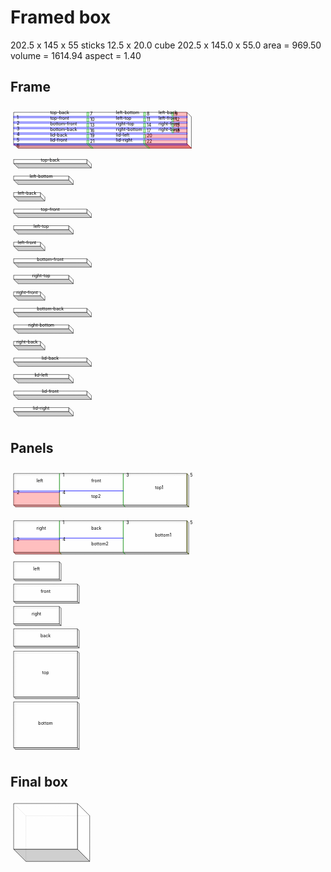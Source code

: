 # Framed box

202.5 x 145 x 55
sticks 12.5 x 20.0
cube 202.5 x 145.0 x 55.0 area = 969.50 volume = 1614.94 aspect = 1.40
## Frame

<svg width="1000" viewBox="0 0 1000 1004.142135623731" xmlns="http://www.w3.org/2000/svg">
<polygon fill="none" stroke-width="1" stroke-dasharray="2" stroke="gray" points="24.14213562373095,34.14213562373095 574.142135623731,34.14213562373095 560.0,20.0 10.0,20.0" />
<polygon fill="none" stroke-width="1" stroke-dasharray="2" stroke="gray" points="24.14213562373095,34.14213562373095 24.14213562373095,134.14213562373095 574.142135623731,134.14213562373095 574.142135623731,34.14213562373095" />
<polygon fill="none" stroke-width="1" stroke-dasharray="2" stroke="gray" points="10.0,20.0 10.0,120.0 24.14213562373095,134.14213562373095 24.14213562373095,34.14213562373095" />
<polygon fill="rgba(192,192,192,0.75)" stroke-width="1" stroke-dasharray="" stroke="black" points="10.0,120.0 560.0,120.0 574.142135623731,134.14213562373095 24.14213562373095,134.14213562373095" />
<polygon fill="rgba(255,255,255,0.75)" stroke-width="1" stroke-dasharray="" stroke="black" points="574.142135623731,34.14213562373095 574.142135623731,134.14213562373095 560.0,120.0 560.0,20.0" />
<polygon fill="rgba(255,255,255,0.75)" stroke-width="1" stroke-dasharray="" stroke="black" points="10.0,20.0 560.0,20.0 560.0,120.0 10.0,120.0" />
<polygon fill="rgba(0,0,255,0.25)" stroke-width="1" stroke-dasharray="" stroke="blue" points="10.0,32.5 561.0,32.5 561.0,37.5 10.0,37.5" />
<text style="" text-anchor="left" x="20" y="42.5" fill="black">1</text>
<polygon fill="rgba(0,0,255,0.25)" stroke-width="1" stroke-dasharray="" stroke="blue" points="10.0,50.0 561.0,50.0 561.0,55.0 10.0,55.0" />
<text style="" text-anchor="left" x="20" y="60.0" fill="black">2</text>
<polygon fill="rgba(0,0,255,0.25)" stroke-width="1" stroke-dasharray="" stroke="blue" points="10.0,67.5 561.0,67.5 561.0,72.5 10.0,72.5" />
<text style="" text-anchor="left" x="20" y="77.5" fill="black">3</text>
<polygon fill="rgba(0,0,255,0.25)" stroke-width="1" stroke-dasharray="" stroke="blue" points="10.0,85.0 561.0,85.0 561.0,90.0 10.0,90.0" />
<text style="" text-anchor="left" x="20" y="95.0" fill="black">4</text>
<polygon fill="rgba(0,0,255,0.25)" stroke-width="1" stroke-dasharray="" stroke="blue" points="10.0,102.5 561.0,102.5 561.0,107.5 10.0,107.5" />
<text style="" text-anchor="left" x="20" y="112.5" fill="black">5</text>
<polygon fill="rgba(0,0,255,0.25)" stroke-width="1" stroke-dasharray="" stroke="blue" points="10.0,120.0 561.0,120.0 561.0,125.0 10.0,125.0" />
<text style="" text-anchor="left" x="20" y="130.0" fill="black">6</text>
<polygon fill="rgba(255,0,0,0.25)" stroke-width="1" stroke-dasharray="" stroke="rgba(255,0,0,0.25)" points="10.0,125.0 561.0,125.0 561.0,120.0 575.142135623731,134.14213562373095 24.14213562373095,134.14213562373095 10.0,120.0" />
<polygon fill="rgba(0,255,0,0.25)" stroke-width="1" stroke-dasharray="" stroke="green" points="242.5,20.0 248.5,20.0 248.5,32.5 242.5,32.5" />
<text style="" text-anchor="left" x="252.5" y="30" fill="black">7</text>
<polygon fill="rgba(0,255,0,0.25)" stroke-width="1" stroke-dasharray="" stroke="green" points="422.5,20.0 428.5,20.0 428.5,32.5 422.5,32.5" />
<text style="" text-anchor="left" x="432.5" y="30" fill="black">8</text>
<polygon fill="rgba(0,255,0,0.25)" stroke-width="1" stroke-dasharray="" stroke="green" points="512.5,20.0 518.5,20.0 518.5,32.5 512.5,32.5" />
<text style="" text-anchor="left" x="522.5" y="30" fill="black">9</text>
<polygon fill="rgba(255,0,0,0.25)" stroke-width="1" stroke-dasharray="" stroke="rgba(255,0,0,0.25)" points="517.5,20.0 561.0,20.0 561.0,32.5 517.5,32.5" />
<polygon fill="rgba(0,255,0,0.25)" stroke-width="1" stroke-dasharray="" stroke="green" points="242.5,37.5 248.5,37.5 248.5,50.0 242.5,50.0" />
<text style="" text-anchor="left" x="252.5" y="47.5" fill="black">10</text>
<polygon fill="rgba(0,255,0,0.25)" stroke-width="1" stroke-dasharray="" stroke="green" points="422.5,37.5 428.5,37.5 428.5,50.0 422.5,50.0" />
<text style="" text-anchor="left" x="432.5" y="47.5" fill="black">11</text>
<polygon fill="rgba(0,255,0,0.25)" stroke-width="1" stroke-dasharray="" stroke="green" points="512.5,37.5 518.5,37.5 518.5,50.0 512.5,50.0" />
<text style="" text-anchor="left" x="522.5" y="47.5" fill="black">12</text>
<polygon fill="rgba(255,0,0,0.25)" stroke-width="1" stroke-dasharray="" stroke="rgba(255,0,0,0.25)" points="517.5,37.5 561.0,37.5 561.0,50.0 517.5,50.0" />
<polygon fill="rgba(0,255,0,0.25)" stroke-width="1" stroke-dasharray="" stroke="green" points="242.5,55.0 248.5,55.0 248.5,67.5 242.5,67.5" />
<text style="" text-anchor="left" x="252.5" y="65.0" fill="black">13</text>
<polygon fill="rgba(0,255,0,0.25)" stroke-width="1" stroke-dasharray="" stroke="green" points="422.5,55.0 428.5,55.0 428.5,67.5 422.5,67.5" />
<text style="" text-anchor="left" x="432.5" y="65.0" fill="black">14</text>
<polygon fill="rgba(0,255,0,0.25)" stroke-width="1" stroke-dasharray="" stroke="green" points="512.5,55.0 518.5,55.0 518.5,67.5 512.5,67.5" />
<text style="" text-anchor="left" x="522.5" y="65.0" fill="black">15</text>
<polygon fill="rgba(255,0,0,0.25)" stroke-width="1" stroke-dasharray="" stroke="rgba(255,0,0,0.25)" points="517.5,55.0 561.0,55.0 561.0,67.5 517.5,67.5" />
<polygon fill="rgba(0,255,0,0.25)" stroke-width="1" stroke-dasharray="" stroke="green" points="242.5,72.5 248.5,72.5 248.5,85.0 242.5,85.0" />
<text style="" text-anchor="left" x="252.5" y="82.5" fill="black">16</text>
<polygon fill="rgba(0,255,0,0.25)" stroke-width="1" stroke-dasharray="" stroke="green" points="422.5,72.5 428.5,72.5 428.5,85.0 422.5,85.0" />
<text style="" text-anchor="left" x="432.5" y="82.5" fill="black">17</text>
<polygon fill="rgba(0,255,0,0.25)" stroke-width="1" stroke-dasharray="" stroke="green" points="512.5,72.5 518.5,72.5 518.5,85.0 512.5,85.0" />
<text style="" text-anchor="left" x="522.5" y="82.5" fill="black">18</text>
<polygon fill="rgba(255,0,0,0.25)" stroke-width="1" stroke-dasharray="" stroke="rgba(255,0,0,0.25)" points="517.5,72.5 561.0,72.5 561.0,85.0 517.5,85.0" />
<polygon fill="rgba(0,255,0,0.25)" stroke-width="1" stroke-dasharray="" stroke="green" points="242.5,90.0 248.5,90.0 248.5,102.5 242.5,102.5" />
<text style="" text-anchor="left" x="252.5" y="100.0" fill="black">19</text>
<polygon fill="rgba(0,255,0,0.25)" stroke-width="1" stroke-dasharray="" stroke="green" points="422.5,90.0 428.5,90.0 428.5,102.5 422.5,102.5" />
<text style="" text-anchor="left" x="432.5" y="100.0" fill="black">20</text>
<polygon fill="rgba(255,0,0,0.25)" stroke-width="1" stroke-dasharray="" stroke="rgba(255,0,0,0.25)" points="427.5,90.0 561.0,90.0 561.0,102.5 427.5,102.5" />
<polygon fill="rgba(0,255,0,0.25)" stroke-width="1" stroke-dasharray="" stroke="green" points="242.5,107.5 248.5,107.5 248.5,120.0 262.64213562373095,134.14213562373095 256.64213562373095,134.14213562373095 242.5,120.0" />
<text style="" text-anchor="left" x="252.5" y="117.5" fill="black">21</text>
<polygon fill="rgba(0,255,0,0.25)" stroke-width="1" stroke-dasharray="" stroke="green" points="422.5,107.5 428.5,107.5 428.5,120.0 442.64213562373095,134.14213562373095 436.64213562373095,134.14213562373095 422.5,120.0" />
<text style="" text-anchor="left" x="432.5" y="117.5" fill="black">22</text>
<polygon fill="rgba(255,0,0,0.25)" stroke-width="1" stroke-dasharray="" stroke="rgba(255,0,0,0.25)" points="427.5,107.5 561.0,107.5 561.0,120.0 575.142135623731,134.14213562373095 441.64213562373095,134.14213562373095 427.5,120.0" />
<text style="" text-anchor="start" x="126.25" y="26.25" fill="black">top-back</text>
<text style="" text-anchor="start" x="335.0" y="26.25" fill="black">left-bottom</text>
<text style="" text-anchor="start" x="470.0" y="26.25" fill="black">left-back</text>
<text style="" text-anchor="start" x="126.25" y="43.75" fill="black">top-front</text>
<text style="" text-anchor="start" x="335.0" y="43.75" fill="black">left-top</text>
<text style="" text-anchor="start" x="470.0" y="43.75" fill="black">left-front</text>
<text style="" text-anchor="start" x="126.25" y="61.25" fill="black">bottom-front</text>
<text style="" text-anchor="start" x="335.0" y="61.25" fill="black">right-top</text>
<text style="" text-anchor="start" x="470.0" y="61.25" fill="black">right-front</text>
<text style="" text-anchor="start" x="126.25" y="78.75" fill="black">bottom-back</text>
<text style="" text-anchor="start" x="335.0" y="78.75" fill="black">right-bottom</text>
<text style="" text-anchor="start" x="470.0" y="78.75" fill="black">right-back</text>
<text style="" text-anchor="start" x="126.25" y="96.25" fill="black">lid-back</text>
<text style="" text-anchor="start" x="335.0" y="96.25" fill="black">lid-left</text>
<text style="" text-anchor="start" x="126.25" y="113.75" fill="black">lid-front</text>
<text style="" text-anchor="start" x="335.0" y="113.75" fill="black">lid-right</text>
<polygon fill="none" stroke-width="1" stroke-dasharray="2" stroke="gray" points="24.14213562373095,184.14213562373095 256.64213562373095,184.14213562373095 242.5,170.0 10.0,170.0" />
<polygon fill="none" stroke-width="1" stroke-dasharray="2" stroke="gray" points="24.14213562373095,184.14213562373095 24.14213562373095,196.64213562373095 256.64213562373095,196.64213562373095 256.64213562373095,184.14213562373095" />
<polygon fill="none" stroke-width="1" stroke-dasharray="2" stroke="gray" points="10.0,170.0 10.0,182.5 24.14213562373095,196.64213562373095 24.14213562373095,184.14213562373095" />
<polygon fill="rgba(192,192,192,0.75)" stroke-width="1" stroke-dasharray="" stroke="black" points="10.0,182.5 242.5,182.5 256.64213562373095,196.64213562373095 24.14213562373095,196.64213562373095" />
<polygon fill="rgba(255,255,255,0.75)" stroke-width="1" stroke-dasharray="" stroke="black" points="256.64213562373095,184.14213562373095 256.64213562373095,196.64213562373095 242.5,182.5 242.5,170.0" />
<polygon fill="rgba(255,255,255,0.75)" stroke-width="1" stroke-dasharray="" stroke="black" points="10.0,170.0 242.5,170.0 242.5,182.5 10.0,182.5" />
<text style="" text-anchor="middle" x="126.25" y="176.25" fill="black">top-back</text>
<polygon fill="none" stroke-width="1" stroke-dasharray="2" stroke="gray" points="24.14213562373095,236.64213562373095 199.14213562373095,236.64213562373095 185.0,222.5 10.0,222.5" />
<polygon fill="none" stroke-width="1" stroke-dasharray="2" stroke="gray" points="24.14213562373095,236.64213562373095 24.14213562373095,249.14213562373095 199.14213562373095,249.14213562373095 199.14213562373095,236.64213562373095" />
<polygon fill="none" stroke-width="1" stroke-dasharray="2" stroke="gray" points="10.0,222.5 10.0,235.0 24.14213562373095,249.14213562373095 24.14213562373095,236.64213562373095" />
<polygon fill="rgba(192,192,192,0.75)" stroke-width="1" stroke-dasharray="" stroke="black" points="10.0,235.0 185.0,235.0 199.14213562373095,249.14213562373095 24.14213562373095,249.14213562373095" />
<polygon fill="rgba(255,255,255,0.75)" stroke-width="1" stroke-dasharray="" stroke="black" points="199.14213562373095,236.64213562373095 199.14213562373095,249.14213562373095 185.0,235.0 185.0,222.5" />
<polygon fill="rgba(255,255,255,0.75)" stroke-width="1" stroke-dasharray="" stroke="black" points="10.0,222.5 185.0,222.5 185.0,235.0 10.0,235.0" />
<text style="" text-anchor="middle" x="97.5" y="228.75" fill="black">left-bottom</text>
<polygon fill="none" stroke-width="1" stroke-dasharray="2" stroke="gray" points="24.14213562373095,289.14213562373095 109.14213562373095,289.14213562373095 95.0,275.0 10.0,275.0" />
<polygon fill="none" stroke-width="1" stroke-dasharray="2" stroke="gray" points="24.14213562373095,289.14213562373095 24.14213562373095,301.64213562373095 109.14213562373095,301.64213562373095 109.14213562373095,289.14213562373095" />
<polygon fill="none" stroke-width="1" stroke-dasharray="2" stroke="gray" points="10.0,275.0 10.0,287.5 24.14213562373095,301.64213562373095 24.14213562373095,289.14213562373095" />
<polygon fill="rgba(192,192,192,0.75)" stroke-width="1" stroke-dasharray="" stroke="black" points="10.0,287.5 95.0,287.5 109.14213562373095,301.64213562373095 24.14213562373095,301.64213562373095" />
<polygon fill="rgba(255,255,255,0.75)" stroke-width="1" stroke-dasharray="" stroke="black" points="109.14213562373095,289.14213562373095 109.14213562373095,301.64213562373095 95.0,287.5 95.0,275.0" />
<polygon fill="rgba(255,255,255,0.75)" stroke-width="1" stroke-dasharray="" stroke="black" points="10.0,275.0 95.0,275.0 95.0,287.5 10.0,287.5" />
<text style="" text-anchor="middle" x="52.5" y="281.25" fill="black">left-back</text>
<polygon fill="none" stroke-width="1" stroke-dasharray="2" stroke="gray" points="24.14213562373095,341.64213562373095 256.64213562373095,341.64213562373095 242.5,327.5 10.0,327.5" />
<polygon fill="none" stroke-width="1" stroke-dasharray="2" stroke="gray" points="24.14213562373095,341.64213562373095 24.14213562373095,354.14213562373095 256.64213562373095,354.14213562373095 256.64213562373095,341.64213562373095" />
<polygon fill="none" stroke-width="1" stroke-dasharray="2" stroke="gray" points="10.0,327.5 10.0,340.0 24.14213562373095,354.14213562373095 24.14213562373095,341.64213562373095" />
<polygon fill="rgba(192,192,192,0.75)" stroke-width="1" stroke-dasharray="" stroke="black" points="10.0,340.0 242.5,340.0 256.64213562373095,354.14213562373095 24.14213562373095,354.14213562373095" />
<polygon fill="rgba(255,255,255,0.75)" stroke-width="1" stroke-dasharray="" stroke="black" points="256.64213562373095,341.64213562373095 256.64213562373095,354.14213562373095 242.5,340.0 242.5,327.5" />
<polygon fill="rgba(255,255,255,0.75)" stroke-width="1" stroke-dasharray="" stroke="black" points="10.0,327.5 242.5,327.5 242.5,340.0 10.0,340.0" />
<text style="" text-anchor="middle" x="126.25" y="333.75" fill="black">top-front</text>
<polygon fill="none" stroke-width="1" stroke-dasharray="2" stroke="gray" points="24.14213562373095,394.14213562373095 199.14213562373095,394.14213562373095 185.0,380.0 10.0,380.0" />
<polygon fill="none" stroke-width="1" stroke-dasharray="2" stroke="gray" points="24.14213562373095,394.14213562373095 24.14213562373095,406.64213562373095 199.14213562373095,406.64213562373095 199.14213562373095,394.14213562373095" />
<polygon fill="none" stroke-width="1" stroke-dasharray="2" stroke="gray" points="10.0,380.0 10.0,392.5 24.14213562373095,406.64213562373095 24.14213562373095,394.14213562373095" />
<polygon fill="rgba(192,192,192,0.75)" stroke-width="1" stroke-dasharray="" stroke="black" points="10.0,392.5 185.0,392.5 199.14213562373095,406.64213562373095 24.14213562373095,406.64213562373095" />
<polygon fill="rgba(255,255,255,0.75)" stroke-width="1" stroke-dasharray="" stroke="black" points="199.14213562373095,394.14213562373095 199.14213562373095,406.64213562373095 185.0,392.5 185.0,380.0" />
<polygon fill="rgba(255,255,255,0.75)" stroke-width="1" stroke-dasharray="" stroke="black" points="10.0,380.0 185.0,380.0 185.0,392.5 10.0,392.5" />
<text style="" text-anchor="middle" x="97.5" y="386.25" fill="black">left-top</text>
<polygon fill="none" stroke-width="1" stroke-dasharray="2" stroke="gray" points="24.14213562373095,446.64213562373095 109.14213562373095,446.64213562373095 95.0,432.5 10.0,432.5" />
<polygon fill="none" stroke-width="1" stroke-dasharray="2" stroke="gray" points="24.14213562373095,446.64213562373095 24.14213562373095,459.14213562373095 109.14213562373095,459.14213562373095 109.14213562373095,446.64213562373095" />
<polygon fill="none" stroke-width="1" stroke-dasharray="2" stroke="gray" points="10.0,432.5 10.0,445.0 24.14213562373095,459.14213562373095 24.14213562373095,446.64213562373095" />
<polygon fill="rgba(192,192,192,0.75)" stroke-width="1" stroke-dasharray="" stroke="black" points="10.0,445.0 95.0,445.0 109.14213562373095,459.14213562373095 24.14213562373095,459.14213562373095" />
<polygon fill="rgba(255,255,255,0.75)" stroke-width="1" stroke-dasharray="" stroke="black" points="109.14213562373095,446.64213562373095 109.14213562373095,459.14213562373095 95.0,445.0 95.0,432.5" />
<polygon fill="rgba(255,255,255,0.75)" stroke-width="1" stroke-dasharray="" stroke="black" points="10.0,432.5 95.0,432.5 95.0,445.0 10.0,445.0" />
<text style="" text-anchor="middle" x="52.5" y="438.75" fill="black">left-front</text>
<polygon fill="none" stroke-width="1" stroke-dasharray="2" stroke="gray" points="24.14213562373095,499.14213562373095 256.64213562373095,499.14213562373095 242.5,485.0 10.0,485.0" />
<polygon fill="none" stroke-width="1" stroke-dasharray="2" stroke="gray" points="24.14213562373095,499.14213562373095 24.14213562373095,511.64213562373095 256.64213562373095,511.64213562373095 256.64213562373095,499.14213562373095" />
<polygon fill="none" stroke-width="1" stroke-dasharray="2" stroke="gray" points="10.0,485.0 10.0,497.5 24.14213562373095,511.64213562373095 24.14213562373095,499.14213562373095" />
<polygon fill="rgba(192,192,192,0.75)" stroke-width="1" stroke-dasharray="" stroke="black" points="10.0,497.5 242.5,497.5 256.64213562373095,511.64213562373095 24.14213562373095,511.64213562373095" />
<polygon fill="rgba(255,255,255,0.75)" stroke-width="1" stroke-dasharray="" stroke="black" points="256.64213562373095,499.14213562373095 256.64213562373095,511.64213562373095 242.5,497.5 242.5,485.0" />
<polygon fill="rgba(255,255,255,0.75)" stroke-width="1" stroke-dasharray="" stroke="black" points="10.0,485.0 242.5,485.0 242.5,497.5 10.0,497.5" />
<text style="" text-anchor="middle" x="126.25" y="491.25" fill="black">bottom-front</text>
<polygon fill="none" stroke-width="1" stroke-dasharray="2" stroke="gray" points="24.14213562373095,551.642135623731 199.14213562373095,551.642135623731 185.0,537.5 10.0,537.5" />
<polygon fill="none" stroke-width="1" stroke-dasharray="2" stroke="gray" points="24.14213562373095,551.642135623731 24.14213562373095,564.142135623731 199.14213562373095,564.142135623731 199.14213562373095,551.642135623731" />
<polygon fill="none" stroke-width="1" stroke-dasharray="2" stroke="gray" points="10.0,537.5 10.0,550.0 24.14213562373095,564.142135623731 24.14213562373095,551.642135623731" />
<polygon fill="rgba(192,192,192,0.75)" stroke-width="1" stroke-dasharray="" stroke="black" points="10.0,550.0 185.0,550.0 199.14213562373095,564.142135623731 24.14213562373095,564.142135623731" />
<polygon fill="rgba(255,255,255,0.75)" stroke-width="1" stroke-dasharray="" stroke="black" points="199.14213562373095,551.642135623731 199.14213562373095,564.142135623731 185.0,550.0 185.0,537.5" />
<polygon fill="rgba(255,255,255,0.75)" stroke-width="1" stroke-dasharray="" stroke="black" points="10.0,537.5 185.0,537.5 185.0,550.0 10.0,550.0" />
<text style="" text-anchor="middle" x="97.5" y="543.75" fill="black">right-top</text>
<polygon fill="none" stroke-width="1" stroke-dasharray="2" stroke="gray" points="24.14213562373095,604.142135623731 109.14213562373095,604.142135623731 95.0,590.0 10.0,590.0" />
<polygon fill="none" stroke-width="1" stroke-dasharray="2" stroke="gray" points="24.14213562373095,604.142135623731 24.14213562373095,616.642135623731 109.14213562373095,616.642135623731 109.14213562373095,604.142135623731" />
<polygon fill="none" stroke-width="1" stroke-dasharray="2" stroke="gray" points="10.0,590.0 10.0,602.5 24.14213562373095,616.642135623731 24.14213562373095,604.142135623731" />
<polygon fill="rgba(192,192,192,0.75)" stroke-width="1" stroke-dasharray="" stroke="black" points="10.0,602.5 95.0,602.5 109.14213562373095,616.642135623731 24.14213562373095,616.642135623731" />
<polygon fill="rgba(255,255,255,0.75)" stroke-width="1" stroke-dasharray="" stroke="black" points="109.14213562373095,604.142135623731 109.14213562373095,616.642135623731 95.0,602.5 95.0,590.0" />
<polygon fill="rgba(255,255,255,0.75)" stroke-width="1" stroke-dasharray="" stroke="black" points="10.0,590.0 95.0,590.0 95.0,602.5 10.0,602.5" />
<text style="" text-anchor="middle" x="52.5" y="596.25" fill="black">right-front</text>
<polygon fill="none" stroke-width="1" stroke-dasharray="2" stroke="gray" points="24.14213562373095,656.642135623731 256.64213562373095,656.642135623731 242.5,642.5 10.0,642.5" />
<polygon fill="none" stroke-width="1" stroke-dasharray="2" stroke="gray" points="24.14213562373095,656.642135623731 24.14213562373095,669.142135623731 256.64213562373095,669.142135623731 256.64213562373095,656.642135623731" />
<polygon fill="none" stroke-width="1" stroke-dasharray="2" stroke="gray" points="10.0,642.5 10.0,655.0 24.14213562373095,669.142135623731 24.14213562373095,656.642135623731" />
<polygon fill="rgba(192,192,192,0.75)" stroke-width="1" stroke-dasharray="" stroke="black" points="10.0,655.0 242.5,655.0 256.64213562373095,669.142135623731 24.14213562373095,669.142135623731" />
<polygon fill="rgba(255,255,255,0.75)" stroke-width="1" stroke-dasharray="" stroke="black" points="256.64213562373095,656.642135623731 256.64213562373095,669.142135623731 242.5,655.0 242.5,642.5" />
<polygon fill="rgba(255,255,255,0.75)" stroke-width="1" stroke-dasharray="" stroke="black" points="10.0,642.5 242.5,642.5 242.5,655.0 10.0,655.0" />
<text style="" text-anchor="middle" x="126.25" y="648.75" fill="black">bottom-back</text>
<polygon fill="none" stroke-width="1" stroke-dasharray="2" stroke="gray" points="24.14213562373095,709.142135623731 199.14213562373095,709.142135623731 185.0,695.0 10.0,695.0" />
<polygon fill="none" stroke-width="1" stroke-dasharray="2" stroke="gray" points="24.14213562373095,709.142135623731 24.14213562373095,721.642135623731 199.14213562373095,721.642135623731 199.14213562373095,709.142135623731" />
<polygon fill="none" stroke-width="1" stroke-dasharray="2" stroke="gray" points="10.0,695.0 10.0,707.5 24.14213562373095,721.642135623731 24.14213562373095,709.142135623731" />
<polygon fill="rgba(192,192,192,0.75)" stroke-width="1" stroke-dasharray="" stroke="black" points="10.0,707.5 185.0,707.5 199.14213562373095,721.642135623731 24.14213562373095,721.642135623731" />
<polygon fill="rgba(255,255,255,0.75)" stroke-width="1" stroke-dasharray="" stroke="black" points="199.14213562373095,709.142135623731 199.14213562373095,721.642135623731 185.0,707.5 185.0,695.0" />
<polygon fill="rgba(255,255,255,0.75)" stroke-width="1" stroke-dasharray="" stroke="black" points="10.0,695.0 185.0,695.0 185.0,707.5 10.0,707.5" />
<text style="" text-anchor="middle" x="97.5" y="701.25" fill="black">right-bottom</text>
<polygon fill="none" stroke-width="1" stroke-dasharray="2" stroke="gray" points="24.14213562373095,761.642135623731 109.14213562373095,761.642135623731 95.0,747.5 10.0,747.5" />
<polygon fill="none" stroke-width="1" stroke-dasharray="2" stroke="gray" points="24.14213562373095,761.642135623731 24.14213562373095,774.142135623731 109.14213562373095,774.142135623731 109.14213562373095,761.642135623731" />
<polygon fill="none" stroke-width="1" stroke-dasharray="2" stroke="gray" points="10.0,747.5 10.0,760.0 24.14213562373095,774.142135623731 24.14213562373095,761.642135623731" />
<polygon fill="rgba(192,192,192,0.75)" stroke-width="1" stroke-dasharray="" stroke="black" points="10.0,760.0 95.0,760.0 109.14213562373095,774.142135623731 24.14213562373095,774.142135623731" />
<polygon fill="rgba(255,255,255,0.75)" stroke-width="1" stroke-dasharray="" stroke="black" points="109.14213562373095,761.642135623731 109.14213562373095,774.142135623731 95.0,760.0 95.0,747.5" />
<polygon fill="rgba(255,255,255,0.75)" stroke-width="1" stroke-dasharray="" stroke="black" points="10.0,747.5 95.0,747.5 95.0,760.0 10.0,760.0" />
<text style="" text-anchor="middle" x="52.5" y="753.75" fill="black">right-back</text>
<polygon fill="none" stroke-width="1" stroke-dasharray="2" stroke="gray" points="24.14213562373095,814.142135623731 256.64213562373095,814.142135623731 242.5,800.0 10.0,800.0" />
<polygon fill="none" stroke-width="1" stroke-dasharray="2" stroke="gray" points="24.14213562373095,814.142135623731 24.14213562373095,826.642135623731 256.64213562373095,826.642135623731 256.64213562373095,814.142135623731" />
<polygon fill="none" stroke-width="1" stroke-dasharray="2" stroke="gray" points="10.0,800.0 10.0,812.5 24.14213562373095,826.642135623731 24.14213562373095,814.142135623731" />
<polygon fill="rgba(192,192,192,0.75)" stroke-width="1" stroke-dasharray="" stroke="black" points="10.0,812.5 242.5,812.5 256.64213562373095,826.642135623731 24.14213562373095,826.642135623731" />
<polygon fill="rgba(255,255,255,0.75)" stroke-width="1" stroke-dasharray="" stroke="black" points="256.64213562373095,814.142135623731 256.64213562373095,826.642135623731 242.5,812.5 242.5,800.0" />
<polygon fill="rgba(255,255,255,0.75)" stroke-width="1" stroke-dasharray="" stroke="black" points="10.0,800.0 242.5,800.0 242.5,812.5 10.0,812.5" />
<text style="" text-anchor="middle" x="126.25" y="806.25" fill="black">lid-back</text>
<polygon fill="none" stroke-width="1" stroke-dasharray="2" stroke="gray" points="24.14213562373095,866.642135623731 199.14213562373095,866.642135623731 185.0,852.5 10.0,852.5" />
<polygon fill="none" stroke-width="1" stroke-dasharray="2" stroke="gray" points="24.14213562373095,866.642135623731 24.14213562373095,879.142135623731 199.14213562373095,879.142135623731 199.14213562373095,866.642135623731" />
<polygon fill="none" stroke-width="1" stroke-dasharray="2" stroke="gray" points="10.0,852.5 10.0,865.0 24.14213562373095,879.142135623731 24.14213562373095,866.642135623731" />
<polygon fill="rgba(192,192,192,0.75)" stroke-width="1" stroke-dasharray="" stroke="black" points="10.0,865.0 185.0,865.0 199.14213562373095,879.142135623731 24.14213562373095,879.142135623731" />
<polygon fill="rgba(255,255,255,0.75)" stroke-width="1" stroke-dasharray="" stroke="black" points="199.14213562373095,866.642135623731 199.14213562373095,879.142135623731 185.0,865.0 185.0,852.5" />
<polygon fill="rgba(255,255,255,0.75)" stroke-width="1" stroke-dasharray="" stroke="black" points="10.0,852.5 185.0,852.5 185.0,865.0 10.0,865.0" />
<text style="" text-anchor="middle" x="97.5" y="858.75" fill="black">lid-left</text>
<polygon fill="none" stroke-width="1" stroke-dasharray="2" stroke="gray" points="24.14213562373095,919.142135623731 256.64213562373095,919.142135623731 242.5,905.0 10.0,905.0" />
<polygon fill="none" stroke-width="1" stroke-dasharray="2" stroke="gray" points="24.14213562373095,919.142135623731 24.14213562373095,931.642135623731 256.64213562373095,931.642135623731 256.64213562373095,919.142135623731" />
<polygon fill="none" stroke-width="1" stroke-dasharray="2" stroke="gray" points="10.0,905.0 10.0,917.5 24.14213562373095,931.642135623731 24.14213562373095,919.142135623731" />
<polygon fill="rgba(192,192,192,0.75)" stroke-width="1" stroke-dasharray="" stroke="black" points="10.0,917.5 242.5,917.5 256.64213562373095,931.642135623731 24.14213562373095,931.642135623731" />
<polygon fill="rgba(255,255,255,0.75)" stroke-width="1" stroke-dasharray="" stroke="black" points="256.64213562373095,919.142135623731 256.64213562373095,931.642135623731 242.5,917.5 242.5,905.0" />
<polygon fill="rgba(255,255,255,0.75)" stroke-width="1" stroke-dasharray="" stroke="black" points="10.0,905.0 242.5,905.0 242.5,917.5 10.0,917.5" />
<text style="" text-anchor="middle" x="126.25" y="911.25" fill="black">lid-front</text>
<polygon fill="none" stroke-width="1" stroke-dasharray="2" stroke="gray" points="24.14213562373095,971.642135623731 199.14213562373095,971.642135623731 185.0,957.5 10.0,957.5" />
<polygon fill="none" stroke-width="1" stroke-dasharray="2" stroke="gray" points="24.14213562373095,971.642135623731 24.14213562373095,984.142135623731 199.14213562373095,984.142135623731 199.14213562373095,971.642135623731" />
<polygon fill="none" stroke-width="1" stroke-dasharray="2" stroke="gray" points="10.0,957.5 10.0,970.0 24.14213562373095,984.142135623731 24.14213562373095,971.642135623731" />
<polygon fill="rgba(192,192,192,0.75)" stroke-width="1" stroke-dasharray="" stroke="black" points="10.0,970.0 185.0,970.0 199.14213562373095,984.142135623731 24.14213562373095,984.142135623731" />
<polygon fill="rgba(255,255,255,0.75)" stroke-width="1" stroke-dasharray="" stroke="black" points="199.14213562373095,971.642135623731 199.14213562373095,984.142135623731 185.0,970.0 185.0,957.5" />
<polygon fill="rgba(255,255,255,0.75)" stroke-width="1" stroke-dasharray="" stroke="black" points="10.0,957.5 185.0,957.5 185.0,970.0 10.0,970.0" />
<text style="" text-anchor="middle" x="97.5" y="963.75" fill="black">lid-right</text>
</svg>


## Panels

<svg width="1000" viewBox="0 0 1000 915.6568542494924" xmlns="http://www.w3.org/2000/svg">
<polygon fill="none" stroke-width="1" stroke-dasharray="2" stroke="gray" points="15.65685424949238,25.65685424949238 565.6568542494924,25.65685424949238 560.0,20.0 10.0,20.0" />
<polygon fill="none" stroke-width="1" stroke-dasharray="2" stroke="gray" points="15.65685424949238,25.65685424949238 15.65685424949238,125.65685424949238 565.6568542494924,125.65685424949238 565.6568542494924,25.65685424949238" />
<polygon fill="none" stroke-width="1" stroke-dasharray="2" stroke="gray" points="10.0,20.0 10.0,120.0 15.65685424949238,125.65685424949238 15.65685424949238,25.65685424949238" />
<polygon fill="rgba(192,192,192,0.75)" stroke-width="1" stroke-dasharray="" stroke="black" points="10.0,120.0 560.0,120.0 565.6568542494924,125.65685424949238 15.65685424949238,125.65685424949238" />
<polygon fill="rgba(255,255,255,0.75)" stroke-width="1" stroke-dasharray="" stroke="black" points="565.6568542494924,25.65685424949238 565.6568542494924,125.65685424949238 560.0,120.0 560.0,20.0" />
<polygon fill="rgba(255,255,255,0.75)" stroke-width="1" stroke-dasharray="" stroke="black" points="10.0,20.0 560.0,20.0 560.0,120.0 10.0,120.0" />
<polygon fill="rgba(0,255,0,0.25)" stroke-width="1" stroke-dasharray="" stroke="green" points="155.0,20.0 156.0,20.0 156.0,120.0 161.65685424949237,125.65685424949238 160.65685424949237,125.65685424949238 155.0,120.0" />
<text style="" text-anchor="left" x="165" y="30" fill="black">1</text>
<polygon fill="rgba(0,0,255,0.25)" stroke-width="1" stroke-dasharray="" stroke="blue" points="10.0,75.0 156.0,75.0 156.0,80.0 10.0,80.0" />
<text style="" text-anchor="left" x="20" y="85" fill="black">2</text>
<polygon fill="rgba(255,0,0,0.25)" stroke-width="1" stroke-dasharray="" stroke="rgba(255,0,0,0.25)" points="10.0,80.0 156.0,80.0 156.0,120.0 161.65685424949237,125.65685424949238 15.65685424949238,125.65685424949238 10.0,120.0" />
<polygon fill="rgba(0,255,0,0.25)" stroke-width="1" stroke-dasharray="" stroke="green" points="357.5,20.0 358.5,20.0 358.5,120.0 364.15685424949237,125.65685424949238 363.15685424949237,125.65685424949238 357.5,120.0" />
<text style="" text-anchor="left" x="367.5" y="30" fill="black">3</text>
<polygon fill="rgba(0,0,255,0.25)" stroke-width="1" stroke-dasharray="" stroke="blue" points="155.0,75.0 358.5,75.0 358.5,75.0 155.0,75.0" />
<text style="" text-anchor="left" x="165" y="85" fill="black">4</text>
<polygon fill="rgba(0,255,0,0.25)" stroke-width="1" stroke-dasharray="" stroke="green" points="560.0,20.0 561.0,20.0 561.0,120.0 566.6568542494924,125.65685424949238 565.6568542494924,125.65685424949238 560.0,120.0" />
<text style="" text-anchor="left" x="570.0" y="30" fill="black">5</text>
<polygon fill="rgba(255,0,0,0.25)" stroke-width="1" stroke-dasharray="" stroke="rgba(255,0,0,0.25)" points="560.0,20.0 561.0,20.0 561.0,120.0 566.6568542494924,125.65685424949238 565.6568542494924,125.65685424949238 560.0,120.0" />
<text style="" text-anchor="start" x="82.5" y="47.5" fill="black">left</text>
<text style="" text-anchor="start" x="256.25" y="47.5" fill="black">front</text>
<text style="" text-anchor="start" x="256.25" y="97.5" fill="black">top2</text>
<text style="" text-anchor="start" x="458.75" y="70.0" fill="black">top1</text>
<polygon fill="none" stroke-width="1" stroke-dasharray="2" stroke="gray" points="15.65685424949238,175.65685424949237 565.6568542494924,175.65685424949237 560.0,170.0 10.0,170.0" />
<polygon fill="none" stroke-width="1" stroke-dasharray="2" stroke="gray" points="15.65685424949238,175.65685424949237 15.65685424949238,275.65685424949237 565.6568542494924,275.65685424949237 565.6568542494924,175.65685424949237" />
<polygon fill="none" stroke-width="1" stroke-dasharray="2" stroke="gray" points="10.0,170.0 10.0,270.0 15.65685424949238,275.65685424949237 15.65685424949238,175.65685424949237" />
<polygon fill="rgba(192,192,192,0.75)" stroke-width="1" stroke-dasharray="" stroke="black" points="10.0,270.0 560.0,270.0 565.6568542494924,275.65685424949237 15.65685424949238,275.65685424949237" />
<polygon fill="rgba(255,255,255,0.75)" stroke-width="1" stroke-dasharray="" stroke="black" points="565.6568542494924,175.65685424949237 565.6568542494924,275.65685424949237 560.0,270.0 560.0,170.0" />
<polygon fill="rgba(255,255,255,0.75)" stroke-width="1" stroke-dasharray="" stroke="black" points="10.0,170.0 560.0,170.0 560.0,270.0 10.0,270.0" />
<polygon fill="rgba(0,255,0,0.25)" stroke-width="1" stroke-dasharray="" stroke="green" points="155.0,170.0 156.0,170.0 156.0,270.0 161.65685424949237,275.65685424949237 160.65685424949237,275.65685424949237 155.0,270.0" />
<text style="" text-anchor="left" x="165" y="180" fill="black">1</text>
<polygon fill="rgba(0,0,255,0.25)" stroke-width="1" stroke-dasharray="" stroke="blue" points="10.0,225.0 156.0,225.0 156.0,230.0 10.0,230.0" />
<text style="" text-anchor="left" x="20" y="235" fill="black">2</text>
<polygon fill="rgba(255,0,0,0.25)" stroke-width="1" stroke-dasharray="" stroke="rgba(255,0,0,0.25)" points="10.0,230.0 156.0,230.0 156.0,270.0 161.65685424949237,275.65685424949237 15.65685424949238,275.65685424949237 10.0,270.0" />
<polygon fill="rgba(0,255,0,0.25)" stroke-width="1" stroke-dasharray="" stroke="green" points="357.5,170.0 358.5,170.0 358.5,270.0 364.15685424949237,275.65685424949237 363.15685424949237,275.65685424949237 357.5,270.0" />
<text style="" text-anchor="left" x="367.5" y="180" fill="black">3</text>
<polygon fill="rgba(0,0,255,0.25)" stroke-width="1" stroke-dasharray="" stroke="blue" points="155.0,225.0 358.5,225.0 358.5,225.0 155.0,225.0" />
<text style="" text-anchor="left" x="165" y="235" fill="black">4</text>
<polygon fill="rgba(0,255,0,0.25)" stroke-width="1" stroke-dasharray="" stroke="green" points="560.0,170.0 561.0,170.0 561.0,270.0 566.6568542494924,275.65685424949237 565.6568542494924,275.65685424949237 560.0,270.0" />
<text style="" text-anchor="left" x="570.0" y="180" fill="black">5</text>
<polygon fill="rgba(255,0,0,0.25)" stroke-width="1" stroke-dasharray="" stroke="rgba(255,0,0,0.25)" points="560.0,170.0 561.0,170.0 561.0,270.0 566.6568542494924,275.65685424949237 565.6568542494924,275.65685424949237 560.0,270.0" />
<text style="" text-anchor="start" x="82.5" y="197.5" fill="black">right</text>
<text style="" text-anchor="start" x="256.25" y="197.5" fill="black">back</text>
<text style="" text-anchor="start" x="256.25" y="247.5" fill="black">bottom2</text>
<text style="" text-anchor="start" x="458.75" y="220.0" fill="black">bottom1</text>
<polygon fill="none" stroke-width="1" stroke-dasharray="2" stroke="gray" points="15.65685424949238,305.65685424949237 160.65685424949237,305.65685424949237 155.0,300.0 10.0,300.0" />
<polygon fill="none" stroke-width="1" stroke-dasharray="2" stroke="gray" points="15.65685424949238,305.65685424949237 15.65685424949238,360.65685424949237 160.65685424949237,360.65685424949237 160.65685424949237,305.65685424949237" />
<polygon fill="none" stroke-width="1" stroke-dasharray="2" stroke="gray" points="10.0,300.0 10.0,355.0 15.65685424949238,360.65685424949237 15.65685424949238,305.65685424949237" />
<polygon fill="rgba(192,192,192,0.75)" stroke-width="1" stroke-dasharray="" stroke="black" points="10.0,355.0 155.0,355.0 160.65685424949237,360.65685424949237 15.65685424949238,360.65685424949237" />
<polygon fill="rgba(255,255,255,0.75)" stroke-width="1" stroke-dasharray="" stroke="black" points="160.65685424949237,305.65685424949237 160.65685424949237,360.65685424949237 155.0,355.0 155.0,300.0" />
<polygon fill="rgba(255,255,255,0.75)" stroke-width="1" stroke-dasharray="" stroke="black" points="10.0,300.0 155.0,300.0 155.0,355.0 10.0,355.0" />
<text style="" text-anchor="middle" x="82.5" y="327.5" fill="black">left</text>
<polygon fill="none" stroke-width="1" stroke-dasharray="2" stroke="gray" points="15.65685424949238,376.65685424949237 218.15685424949237,376.65685424949237 212.5,371.0 10.0,371.0" />
<polygon fill="none" stroke-width="1" stroke-dasharray="2" stroke="gray" points="15.65685424949238,376.65685424949237 15.65685424949238,431.65685424949237 218.15685424949237,431.65685424949237 218.15685424949237,376.65685424949237" />
<polygon fill="none" stroke-width="1" stroke-dasharray="2" stroke="gray" points="10.0,371.0 10.0,426.0 15.65685424949238,431.65685424949237 15.65685424949238,376.65685424949237" />
<polygon fill="rgba(192,192,192,0.75)" stroke-width="1" stroke-dasharray="" stroke="black" points="10.0,426.0 212.5,426.0 218.15685424949237,431.65685424949237 15.65685424949238,431.65685424949237" />
<polygon fill="rgba(255,255,255,0.75)" stroke-width="1" stroke-dasharray="" stroke="black" points="218.15685424949237,376.65685424949237 218.15685424949237,431.65685424949237 212.5,426.0 212.5,371.0" />
<polygon fill="rgba(255,255,255,0.75)" stroke-width="1" stroke-dasharray="" stroke="black" points="10.0,371.0 212.5,371.0 212.5,426.0 10.0,426.0" />
<text style="" text-anchor="middle" x="111.25" y="398.5" fill="black">front</text>
<polygon fill="none" stroke-width="1" stroke-dasharray="2" stroke="gray" points="15.65685424949238,447.65685424949237 160.65685424949237,447.65685424949237 155.0,442.0 10.0,442.0" />
<polygon fill="none" stroke-width="1" stroke-dasharray="2" stroke="gray" points="15.65685424949238,447.65685424949237 15.65685424949238,502.65685424949237 160.65685424949237,502.65685424949237 160.65685424949237,447.65685424949237" />
<polygon fill="none" stroke-width="1" stroke-dasharray="2" stroke="gray" points="10.0,442.0 10.0,497.0 15.65685424949238,502.65685424949237 15.65685424949238,447.65685424949237" />
<polygon fill="rgba(192,192,192,0.75)" stroke-width="1" stroke-dasharray="" stroke="black" points="10.0,497.0 155.0,497.0 160.65685424949237,502.65685424949237 15.65685424949238,502.65685424949237" />
<polygon fill="rgba(255,255,255,0.75)" stroke-width="1" stroke-dasharray="" stroke="black" points="160.65685424949237,447.65685424949237 160.65685424949237,502.65685424949237 155.0,497.0 155.0,442.0" />
<polygon fill="rgba(255,255,255,0.75)" stroke-width="1" stroke-dasharray="" stroke="black" points="10.0,442.0 155.0,442.0 155.0,497.0 10.0,497.0" />
<text style="" text-anchor="middle" x="82.5" y="469.5" fill="black">right</text>
<polygon fill="none" stroke-width="1" stroke-dasharray="2" stroke="gray" points="15.65685424949238,518.6568542494924 218.15685424949237,518.6568542494924 212.5,513.0 10.0,513.0" />
<polygon fill="none" stroke-width="1" stroke-dasharray="2" stroke="gray" points="15.65685424949238,518.6568542494924 15.65685424949238,573.6568542494924 218.15685424949237,573.6568542494924 218.15685424949237,518.6568542494924" />
<polygon fill="none" stroke-width="1" stroke-dasharray="2" stroke="gray" points="10.0,513.0 10.0,568.0 15.65685424949238,573.6568542494924 15.65685424949238,518.6568542494924" />
<polygon fill="rgba(192,192,192,0.75)" stroke-width="1" stroke-dasharray="" stroke="black" points="10.0,568.0 212.5,568.0 218.15685424949237,573.6568542494924 15.65685424949238,573.6568542494924" />
<polygon fill="rgba(255,255,255,0.75)" stroke-width="1" stroke-dasharray="" stroke="black" points="218.15685424949237,518.6568542494924 218.15685424949237,573.6568542494924 212.5,568.0 212.5,513.0" />
<polygon fill="rgba(255,255,255,0.75)" stroke-width="1" stroke-dasharray="" stroke="black" points="10.0,513.0 212.5,513.0 212.5,568.0 10.0,568.0" />
<text style="" text-anchor="middle" x="111.25" y="540.5" fill="black">back</text>
<polygon fill="none" stroke-width="1" stroke-dasharray="2" stroke="gray" points="15.65685424949238,589.6568542494924 218.15685424949237,589.6568542494924 212.5,584.0 10.0,584.0" />
<polygon fill="none" stroke-width="1" stroke-dasharray="2" stroke="gray" points="15.65685424949238,589.6568542494924 15.65685424949238,734.6568542494924 218.15685424949237,734.6568542494924 218.15685424949237,589.6568542494924" />
<polygon fill="none" stroke-width="1" stroke-dasharray="2" stroke="gray" points="10.0,584.0 10.0,729.0 15.65685424949238,734.6568542494924 15.65685424949238,589.6568542494924" />
<polygon fill="rgba(192,192,192,0.75)" stroke-width="1" stroke-dasharray="" stroke="black" points="10.0,729.0 212.5,729.0 218.15685424949237,734.6568542494924 15.65685424949238,734.6568542494924" />
<polygon fill="rgba(255,255,255,0.75)" stroke-width="1" stroke-dasharray="" stroke="black" points="218.15685424949237,589.6568542494924 218.15685424949237,734.6568542494924 212.5,729.0 212.5,584.0" />
<polygon fill="rgba(255,255,255,0.75)" stroke-width="1" stroke-dasharray="" stroke="black" points="10.0,584.0 212.5,584.0 212.5,729.0 10.0,729.0" />
<text style="" text-anchor="middle" x="111.25" y="656.5" fill="black">top</text>
<polygon fill="none" stroke-width="1" stroke-dasharray="2" stroke="gray" points="15.65685424949238,750.6568542494924 218.15685424949237,750.6568542494924 212.5,745.0 10.0,745.0" />
<polygon fill="none" stroke-width="1" stroke-dasharray="2" stroke="gray" points="15.65685424949238,750.6568542494924 15.65685424949238,895.6568542494924 218.15685424949237,895.6568542494924 218.15685424949237,750.6568542494924" />
<polygon fill="none" stroke-width="1" stroke-dasharray="2" stroke="gray" points="10.0,745.0 10.0,890.0 15.65685424949238,895.6568542494924 15.65685424949238,750.6568542494924" />
<polygon fill="rgba(192,192,192,0.75)" stroke-width="1" stroke-dasharray="" stroke="black" points="10.0,890.0 212.5,890.0 218.15685424949237,895.6568542494924 15.65685424949238,895.6568542494924" />
<polygon fill="rgba(255,255,255,0.75)" stroke-width="1" stroke-dasharray="" stroke="black" points="218.15685424949237,750.6568542494924 218.15685424949237,895.6568542494924 212.5,890.0 212.5,745.0" />
<polygon fill="rgba(255,255,255,0.75)" stroke-width="1" stroke-dasharray="" stroke="black" points="10.0,745.0 212.5,745.0 212.5,890.0 10.0,890.0" />
<text style="" text-anchor="middle" x="111.25" y="817.5" fill="black">bottom</text>
</svg>


## Final box

<svg width="1000" viewBox="0 0 1000 203.89087296526012" xmlns="http://www.w3.org/2000/svg">
<polygon fill="none" stroke-width="1" stroke-dasharray="2" stroke="gray" points="48.890872965260115,48.89087296526011 251.39087296526012,48.89087296526011 212.5,10.0 10.0,10.0" />
<polygon fill="none" stroke-width="1" stroke-dasharray="2" stroke="gray" points="48.890872965260115,48.89087296526011 48.890872965260115,193.89087296526012 251.39087296526012,193.89087296526012 251.39087296526012,48.89087296526011" />
<polygon fill="none" stroke-width="1" stroke-dasharray="2" stroke="gray" points="10.0,10.0 10.0,155.0 48.890872965260115,193.89087296526012 48.890872965260115,48.89087296526011" />
<polygon fill="rgba(192,192,192,0.75)" stroke-width="1" stroke-dasharray="" stroke="black" points="10.0,155.0 212.5,155.0 251.39087296526012,193.89087296526012 48.890872965260115,193.89087296526012" />
<polygon fill="rgba(255,255,255,0.75)" stroke-width="1" stroke-dasharray="" stroke="black" points="251.39087296526012,48.89087296526011 251.39087296526012,193.89087296526012 212.5,155.0 212.5,10.0" />
<polygon fill="rgba(255,255,255,0.75)" stroke-width="1" stroke-dasharray="" stroke="black" points="10.0,10.0 212.5,10.0 212.5,155.0 10.0,155.0" />
</svg>


